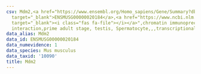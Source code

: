 ```yaml
---
csv: Mdm2,<a href="https://www.ensembl.org/Homo_sapiens/Gene/Summary?db=core;g=ENSMUSG00000020184"
  target="_blank">ENSMUSG00000020184</a>,<a href="https://www.ncbi.nlm.nih.gov/pubmed/25450459"
  target="_blank"><i class="fas fa-file"></i></a>",chromatin immunoprecipitation assay,direct
  interaction,prime adult stage, testis, Spermatocyte,,,transcriptional regulation,
data_alias: Mdm2
data_id: ENSMUSG00000020184
data_numevidence: 1
data_species: Mus musculus
data_taxid: '10090'
title: Mdm2
---
```

